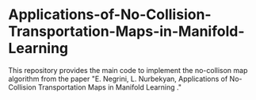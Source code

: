 # Applications-of-No-Collision-Transportation-Maps-in-Manifold-Learning
This repository provides the main code to implement the no-collison map algorithm from the paper "E. Negrini, L. Nurbekyan, Applications of No-Collision Transportation Maps in Manifold Learning ." 
